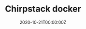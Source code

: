 ---
title: Chirpstack docker
summary: Code Review of Helper programs 'LoRa_PKT_FWD'
tags:
- Wireless Communication
date: "2020-10-21T00:00:00Z"

# Optional external URL for project (replaces project detail page).
external_link: https://github.com/wong-hao/chirpstack-docker/wiki

image:
  caption: Photo by Chirpstack
  focal_point: Smart

#links:
#- icon: twitter
#  icon_pack: fab
#  name: Follow
#  url: https://twitter.com/georgecushen
url_code: https://github.com/wong-hao/chirpstack-docker
url_pdf: ""
url_slides: ""
url_video: ""

# Slides (optional).
#   Associate this project with Markdown slides.
#   Simply enter your slide deck's filename without extension.
#   E.g. `slides = "example-slides"` references `content/slides/example-slides.md`.
#   Otherwise, set `slides = ""`.
#slides: example
---